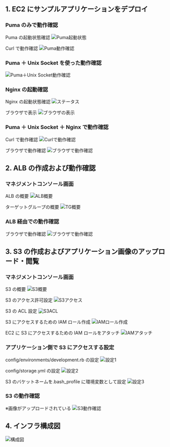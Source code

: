## 1. EC2 にサンプルアプリケーションをデプロイ

### Puma のみで動作確認

Puma の起動状態確認
![Puma起動状態](images/lecture05/puma-status.png)

Curl で動作確認
![Puma動作確認](images/lecture05/confirm-operation-by-puma.png)

### Puma ＋ Unix Socket を使った動作確認

![Puma＋Unix Socket動作確認](images/lecture05/confirm-operation-by-puma-and-unix-socket.png)

### Nginx の起動確認

Nginx の起動状態確認
![ステータス](images/lecture05/confirm-nginx-working1.png)

ブラウザで表示
![ブラウザの表示](images/lecture05/confirm-nginx-working2.png)

### Puma ＋ Unix Socket ＋ Nginx で動作確認

Curl で動作確認
![Curlで動作確認](images/lecture05/confirm-operation-by-puma-andnginx1.png)

ブラウザで動作確認
![ブラウザで動作確認](images/lecture05/confirm-operation-by-puma-andnginx2.png)

## 2. ALB の作成および動作確認

### マネジメントコンソール画面

ALB の概要
![ALB概要](images/lecture05/ALB-Summary.png)

ターゲットグループの概要
![TG概要](images/lecture05/TG-Summary.png)

### ALB 経由での動作確認

ブラウザで動作確認
![ブラウザで動作確認](images/lecture05/confirm-operation-by-ALB.png)

## 3. S3 の作成およびアプリケーション画像のアップロード・閲覧

### マネジメントコンソール画面

S3 の概要
![S3概要](images/lecture05/S3-summary.png)

S3 のアクセス許可設定
![S3アクセス](images/lecture05/S3-access-permission.png)

S3 の ACL 設定
![S3ACL](images/lecture05/S3-ACL.png)

S3 にアクセスするための IAM ロール作成
![IAMロール作成](images/lecture05/IAM-role-s3.png)

EC2 に S3 にアクセスするための IAM ロールをアタッチ
![IAMアタッチ](images/lecture05/EC2-IAM-role.png)

### アプリケーション側で S3 にアクセスする設定

config/environments/development.rb の設定
![設定1](images/lecture05/config_environments_development.rb.png)

config/storage.yml の設定
![設定2](images/lecture05/config_storage.yml.png)

S3 のバケットネームを.bash_profile に環境変数として設定
![設定3](images/lecture05/bash_profile.png)

### S3 の動作確認

※画像がアップロードされている
![S3動作確認](images/lecture05/confirm-images-on-s3.png)

## 4. インフラ構成図

![構成図](images/lecture05/infrastructure-diagram.png)
